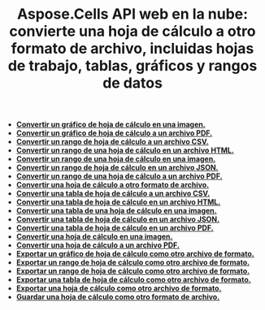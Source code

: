 ﻿---
title: "Aspose.Cells API web en la nube: convierte una hoja de cálculo a otro formato de archivo, incluidas hojas de trabajo, tablas, gráficos y rangos de datos"
second_title: Documen
ArticleTitle: Convert spreadsheets, worksheets, tables, and ranges to other format files
linktitle: Conversión
type: docs
url: /es/conversion/
keywords: Aspose.Cells Cloud Web APIs, Spreadsheet conversion, worksheet conversion, table conversion, range conversion,Excel Cloud APIs, RES
description: Guía detallada sobre cómo convertir hojas de cálculo, hojas de trabajo, tablas y rangos a varios formatos, incluidos PDF, imagen, HTML, CSV, JSON y Markdown.
weight: 20
kwords: Aspose.Cells API en la nube, conversión de hojas de cálculo, conversión de hojas de trabajo, conversión de tablas, conversión de rangos, Excel API en la nube, RES
---
- **[Convertir un gráfico de hoja de cálculo en una imagen.](https://docs.aspose.cloud/cells/convert-chart-to-image/)**
- **[Convertir un gráfico de hoja de cálculo a un archivo PDF.](https://docs.aspose.cloud/cells/convert-chart-to-pdf/)**
- **[Convertir un rango de hoja de cálculo a un archivo CSV.](https://docs.aspose.cloud/cells/convert-range-to-csv/)**
- **[Convertir un rango de una hoja de cálculo en un archivo HTML.](https://docs.aspose.cloud/cells/convert-range-to-html/)**
- **[Convertir un rango de una hoja de cálculo en una imagen.](https://docs.aspose.cloud/cells/convert-range-to-image/)**
- **[Convertir un rango de hoja de cálculo en un archivo JSON.](https://docs.aspose.cloud/cells/convert-range-to-json/)**
- **[Convertir un rango de una hoja de cálculo a un archivo PDF.](https://docs.aspose.cloud/cells/convert-range-to-pdf/)**
- **[Convertir una hoja de cálculo a otro formato de archivo.](https://docs.aspose.cloud/cells/convert-spreadsheet/)**
- **[Convertir una tabla de hoja de cálculo a un archivo CSV.](https://docs.aspose.cloud/cells/convert-table-to-csv/)**
- **[Convertir una tabla de hoja de cálculo en un archivo HTML.](https://docs.aspose.cloud/cells/convert-table-to-html/)**
- **[Convertir una tabla de una hoja de cálculo en una imagen.](https://docs.aspose.cloud/cells/convert-table-to-image/)**
- **[Convertir una tabla de hoja de cálculo en un archivo JSON.](https://docs.aspose.cloud/cells/convert-table-to-json/)**
- **[Convertir una tabla de hoja de cálculo en un archivo PDF.](https://docs.aspose.cloud/cells/convert-table-to-pdf/)**
- **[Convertir una hoja de cálculo en una imagen.](https://docs.aspose.cloud/cells/convert-worksheet-to-image/)**
- **[Convertir una hoja de cálculo a un archivo PDF.](https://docs.aspose.cloud/cells/convert-worksheet-to-pdf/)**
- **[Exportar un gráfico de hoja de cálculo como otro archivo de formato.](https://docs.aspose.cloud/cells/export-chart-as-format/)**
- **[Exportar un rango de hoja de cálculo como otro archivo de formato.](https://docs.aspose.cloud/cells/export-range-as-format/)**
- **[Exportar un rango de hoja de cálculo como otro archivo de formato.](https://docs.aspose.cloud/cells/export-spreadsheet-as-format/)**
- **[Exportar una tabla de hoja de cálculo como otro archivo de formato.](https://docs.aspose.cloud/cells/export-table-as-format/)**
- **[Exportar una hoja de cálculo como otro archivo de formato.](https://docs.aspose.cloud/cells/export-worksheet-as-format/)**
- **[Guardar una hoja de cálculo como otro formato de archivo.](https://docs.aspose.cloud/cells/save-spreadsheet-as/)**
